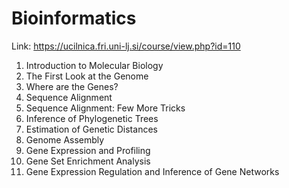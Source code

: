 # Bioinformatics
Link: https://ucilnica.fri.uni-lj.si/course/view.php?id=110

1. Introduction to Molecular Biology
2. The First Look at the Genome
3. Where are the Genes?
4. Sequence Alignment
5. Sequence Alignment: Few More Tricks
6. Inference of Phylogenetic Trees
7. Estimation of Genetic Distances
8. Genome Assembly
9. Gene Expression and Profiling
10. Gene Set Enrichment Analysis
11. Gene Expression Regulation and Inference of Gene Networks





